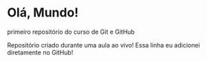 # Olá, Mundo!
 primeiro repositório do curso de Git e GitHub

Repositório criado durante uma aula ao vivo!
Essa linha eu adicionei diretamente no GitHub!

